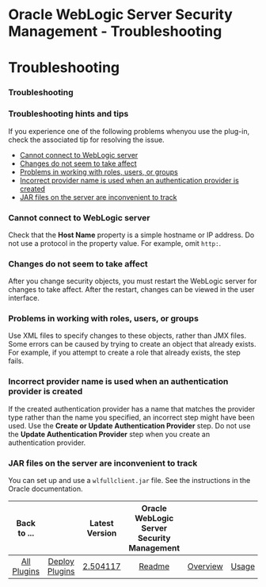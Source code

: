 
Oracle WebLogic Server Security Management - Troubleshooting
============================================================

# Troubleshooting


### Troubleshooting




### Troubleshooting hints and tips

If you experience one of the following problems whenyou use the plug-in, check the associated tip for resolving the issue.

* [Cannot connect to WebLogic server](#ts1)
* [Changes do not seem to take affect](#ts2)
* [Problems in working with roles, users, or groups](#ts3)
* [Incorrect provider name is used when an authentication provider is created](#ts4)
* [JAR files on the server are inconvenient to track](#ts5)


### **Cannot connect to WebLogic server**

Check that the **Host Name** property is a simple hostname or IP address. Do not use a protocol in the property value. For example, omit `http:`.


### **Changes do not seem to take affect**

After you change security objects, you must restart the WebLogic server for changes to take affect. After the restart, changes can be viewed in the user interface.


### **Problems in working with roles, users, or groups**

Use XML files to specify changes to these objects, rather than JMX files. Some errors can be caused by trying to create an object that already exists. For example, if you attempt to create a role that already exists, the step fails.


### **Incorrect provider name is used when an authentication provider is created**

If the created authentication provider has a name that matches the provider type rather than the name you specified, an incorrect step might have been used. Use the **Create or Update Authentication Provider** step. Do not use the **Update Authentication Provider** step when you create an authentication provider.


### **JAR files on the server are inconvenient to track**

You can set up and use a `wlfullclient.jar` file. See the instructions in the Oracle documentation.


|Back to ...||Latest Version|Oracle WebLogic Server Security Management |||||
| :---: | :---: | :---: | :---: | :---: | :---: | :---: | :---: |
|[All Plugins](../../index.md)|[Deploy Plugins](../README.md)|[2.504117](https://raw.githubusercontent.com/UrbanCode/IBM-UCD-PLUGINS/main/files/WebLogicSecurityMgmt/WLS-Security-Management-2.504117.zip)|[Readme](README.md)|[Overview](overview.md)|[Usage](usage.md)|[Steps](steps.md)|[Downloads](downloads.md)|
